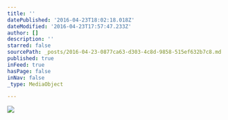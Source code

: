 ```yaml
---
title: ''
datePublished: '2016-04-23T18:02:18.018Z'
dateModified: '2016-04-23T17:57:47.233Z'
author: []
description: ''
starred: false
sourcePath: _posts/2016-04-23-0877ca63-d303-4c8d-9858-515ef632b7c8.md
published: true
inFeed: true
hasPage: false
inNav: false
_type: MediaObject

---
```

![](https://the-grid-user-content.s3-us-west-2.amazonaws.com/06cfac10-37a0-4a2c-bfe3-0592ba1709e5.jpg)